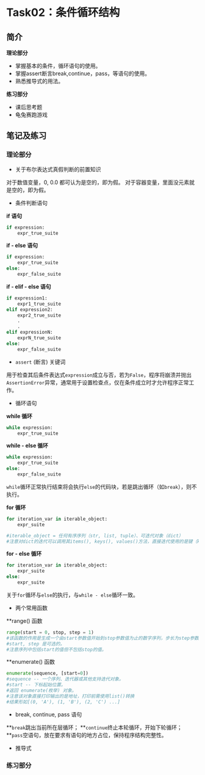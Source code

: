 # Task02：条件循环结构

## 简介

**理论部分**

- 掌握基本的条件，循环语句的使用。
- 掌握assert断言break,continue，pass，等语句的使用。
- 熟悉推导式的用法。

**练习部分**

- 课后思考题
- 龟兔赛跑游戏

## 笔记及练习

### 理论部分

* 关于布尔表达式真假判断的前置知识

对于数值变量，0, 0.0 都可认为是空的，即为假。
对于容器变量，里面没元素就是空的，即为假。

* 条件判断语句

**if 语句**
```python
if expression:
    expr_true_suite
```

**if - else 语句**
```python
if expression:
    expr_true_suite
else:
    expr_false_suite
```

**if - elif - else 语句**
```python
if expression1:
    expr1_true_suite
elif expression2:
    expr2_true_suite
    .
    .
elif expressionN:
    exprN_true_suite
else:
    expr_false_suite
```

* `assert` (断言) 关键词

用于检查其后条件表达式`expression`成立与否，若为`False`，程序将崩溃并抛出`AssertionError`异常，通常用于设置检查点，仅在条件成立时才允许程序正常工作。

* 循环语句

**while 循环**
```python
while expression:
    expr_true_suite
```

**while - else 循环**
```python
while expression:
    expr_true_suite
else:
    expr_false_suite
```
`while`循环正常执行结束将会执行`else`的代码块，若是跳出循环（如`break`），则不执行。

**for 循环**
```python
for iteration_var in iterable_object:
    expr_suite

#iterable_object = 任何有序序列（str, list, tuple）、可迭代对象（dict）
#注意对dict的迭代可以调用其items(), keys(), values()方法，直接迭代使用的是键（key）
```

**for - else 循环**
```python
for iteration_var in iterable_object:
    expr_suite
else:
    expr_suite    
```
关于`for`循环与`else`的执行，与`while - else`循环一致。

* 两个常用函数

**range() 函数
```python
range(start = 0, stop, step = 1)
#该函数的作用是生成一个由start参数值开始到stop参数值为止的数字序列，步长为step参数值。
#start, step 是可选的。
#注意序列中包括start的值但不包括stop的值。
```

**enumerate() 函数
```python
enumerate(sequence, [start=0])
#sequence -- 一个序列、迭代器或其他支持迭代对象。
#start -- 下标起始位置。
#返回 enumerate(枚举) 对象。
#注意该对象直接打印输出的是地址，打印前需使用list()转换
#结果形如[(0, 'A'), (1, 'B'), (2, 'C') ...]
```

* break, continue, pass 语句

**`break`跳出当前所在层循环；
**`continue`终止本轮循环，开始下轮循环；
**`pass`空语句，放在要求有语句的地方占位，保持程序结构完整性。

* 推导式



### 练习部分
